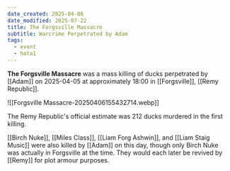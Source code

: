 ```yaml
---
date_created: 2025-04-06
date_modified: 2025-07-22
title: The Forgsville Massacre
subtitle: Warcrime Perpetrated by Adam
tags:
  - event
  - hata1
---
```

**The Forgsville Massacre** was a mass killing of ducks perpetrated by [[Adam]] on 2025-04-05 at approximately 18:00 in [[Forgsville]], [[Remy Republic]].

![[Forgsville Massacre-20250406155432714.webp]]

The Remy Republic's official estimate was 212 ducks murdered in the first killing.

[[Birch Nuke]], [[Miles Class]], [[Liam Forg Ashwin]], and [[Liam Staig Music]] were also killed by [[Adam]] on this day, though only Birch Nuke was actually in Forgsville at the time. They would each later be revived by [[Remy]] for plot armour purposes.